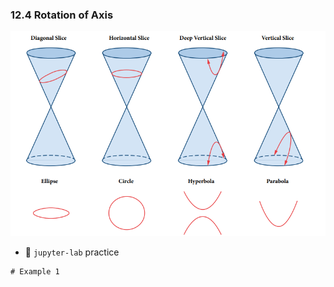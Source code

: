 ### 12.4 Rotation of Axis

![Figure 1](./ch12-04-fig1.png)


- 🎯 `jupyter-lab` practice

``` 
# Example 1


```
